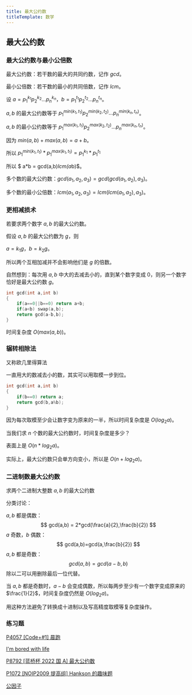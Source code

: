 ```yaml
---
title: 最大公约数
titleTemplate: 数学
---
```


## 最大公约数

### 最大公约数与最小公倍数

最大公约数：若干数的最大的共同约数，记作 $gcd$。

最小公倍数：若干数的最小的共同倍数，记作 $lcm$。

设 $a=p_1^{k_1}p_2^{k_2}…p_n^{k_n}$，$b=p_1^{t_1}p_2^{t_2}…p_n^{t_n}$。

 $a,b$ 的最大公约数等于 $p_1^{min(k_1,t_1)}p_2^{min(k_2,t_2)}…p_n^{min(k_n,t_n)}$。

 $a,b$ 的最小公约数等于 $p_1^{max(k_1,t_1)}p_2^{max(k_2,t_2)}…p_n^{max(k_n,t_n)}$。

因为 $min(a,b)+max(a,b)=a+b$。

所以 $p_1^{min(k_1,t_1)}*p_1^{max(k_1,t_1)}=p_1^{k_1}*p_1^{t_1}$

所以 $ a*b = gcd(a,b)*lcm(a*b)$。

多个数的最大公约数：$gcd(a_1,a_2,a_3)=gcd(gcd(a_1,a_2),a_3)$。

多个数的最小公倍数：$lcm(a_1,a_2,a_3)=lcm(lcm(a_1,a_2),a_3)$。

### 更相减损术

若要求两个数字 $a,b$ 的最大公约数。

假设 $a,b$ 的最大公约数为 $g$，则

$a=k_1g$，$b=k_2g$。

所以两个互相加减并不会影响他们是 $g$ 的倍数。

自然想到：每次用 $a,b$ 中大的去减去小的，直到某个数字变成 $0$，则另一个数字恰好是最大公约数 $g$。

```cpp
int gcd(int a,int b)
{
    if(a==0||b==0) return a+b;
    if(a<b) swap(a,b);
    return gcd(a-b,b);
}
```

时间复杂度 $O(max(a,b))$。

### 辗转相除法

又称欧几里得算法

一直用大的数减去小的数，其实可以用取模一步到位。

```cpp
int gcd(int a,int b)
{
    if(b==0) return a;
    return gcd(b,a%b);
}   
```

因为每次取模至少会让数字变为原来的一半，所以时间复杂度是 $O(log_2a)$。

当我们求 $n$ 个数的最大公约数时，时间复杂度是多少？

表面上是 $O(n*log_2a)$。

实际上，最大公约数只会单方向变小，所以是 $O(n+log_2a)$。

### 二进制数最大公约数

求两个二进制大整数 $a,b$ 的最大公约数

分类讨论：

$a,b$ 都是偶数：
$$
gcd(a,b) = 2*gcd(\frac{a}{2},\frac{b}{2})
$$
$a$ 奇数，$b$ 偶数：
$$
gcd(a,b)=gcd(a,\frac{b}{2})
$$
$a,b$ 都是奇数：
$$
gcd(a,b)=gcd(a-b,b)
$$
除以二可以用删除最后一位代替。

当 $a,b$ 都是奇数时，$a-b$ 会变成偶数，所以每两步至少有一个数字变成原来的 $\frac{1}{2}$，时间复杂度仍然是 $O(log_2a)$。

用这种方法避免了转换成十进制以及写高精度取模等复杂度操作。

### 练习题

[P4057 [Code+#1] 晨跑  ](https://www.luogu.com.cn/problem/P4057)

[I'm bored with life  ](https://www.luogu.com.cn/problem/CF822A)

[P8792 [蓝桥杯 2022 国 A] 最大公约数  ](https://www.luogu.com.cn/problem/P8792)

[P1072 [NOIP2009 提高组] Hankson 的趣味题  ](https://www.luogu.com.cn/problem/P1072)

[公因子](https://ac.nowcoder.com/acm/contest/6112/C	)